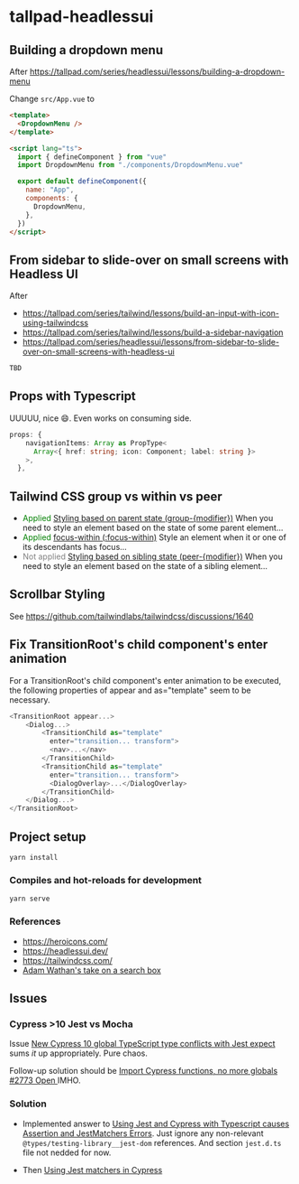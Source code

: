 # tallpad-headlessui

## Building a dropdown menu

After https://tallpad.com/series/headlessui/lessons/building-a-dropdown-menu

Change `src/App.vue` to

```html
<template>
  <DropdownMenu />
</template>

<script lang="ts">
  import { defineComponent } from "vue"
  import DropdownMenu from "./components/DropdownMenu.vue"

  export default defineComponent({
    name: "App",
    components: {
      DropdownMenu,
    },
  })
</script>
```

## From sidebar to slide-over on small screens with Headless UI

After

- https://tallpad.com/series/tailwind/lessons/build-an-input-with-icon-using-tailwindcss
- https://tallpad.com/series/tailwind/lessons/build-a-sidebar-navigation
- https://tallpad.com/series/headlessui/lessons/from-sidebar-to-slide-over-on-small-screens-with-headless-ui

```html
TBD
```

## Props with Typescript

UUUUU, nice :smile:. Even works on consuming side.

```ts
props: {
    navigationItems: Array as PropType<
      Array<{ href: string; icon: Component; label: string }>
    >,
  },
```

## Tailwind CSS group vs within vs peer

- <span style="color:green">Applied</span> [Styling based on parent state (group-{modifier})](https://tailwindcss.com/docs/hover-focus-and-other-states#styling-based-on-parent-state)
  When you need to style an element based on the state of some parent element...
- <span style="color:green">Applied</span> [focus-within (:focus-within)](https://tailwindcss.com/docs/hover-focus-and-other-states#focus-within) Style an element when it or one of its descendants has focus...
- <span style="color:gray">Not applied</span> [Styling based on sibling state (peer-{modifier})](https://tailwindcss.com/docs/hover-focus-and-other-states#styling-based-on-sibling-state) When you need to style an element based on the state of a sibling element...

## Scrollbar Styling

See https://github.com/tailwindlabs/tailwindcss/discussions/1640

## Fix TransitionRoot's child component's enter animation

For a TransitionRoot's child component's enter animation to be executed, the following properties of appear and as="template" seem to be necessary.

```ts
<TransitionRoot appear...>
    <Dialog...>
        <TransitionChild as="template"
          enter="transition... transform">
          <nav>...</nav>
        </TransitionChild>
        <TransitionChild as="template"
          enter="transition... transform">
          <DialogOverlay>...</DialogOverlay>
        </TransitionChild>
    </Dialog...>
</TransitionRoot>
```

## Project setup

```
yarn install
```

### Compiles and hot-reloads for development

```
yarn serve
```

### References

- https://heroicons.com/
- https://headlessui.dev/
- https://tailwindcss.com/
- [Adam Wathan's take on a search box](https://youtu.be/6xgMkGMIudE?t=1821)

## Issues

### Cypress >10 Jest vs Mocha

Issue [New Cypress 10 global TypeScript type conflicts with Jest expect](https://github.com/cypress-io/cypress/issues/22059) sums _it_ up appropriately. Pure chaos.

Follow-up solution should be [Import Cypress functions, no more globals #2773
Open
](https://github.com/cypress-io/cypress/issues/2773) IMHO.

### Solution

- Implemented answer to [Using Jest and Cypress with Typescript causes Assertion and JestMatchers Errors](https://stackoverflow.com/a/72579711). Just ignore any non-relevant `@types/testing-library__jest-dom` references. And section `jest.d.ts` file not nedded for now.

- Then [Using Jest matchers in Cypress](https://medium.com/@NicholasBoll/using-jest-matchers-in-cypress-5e8e7281f5dd)
